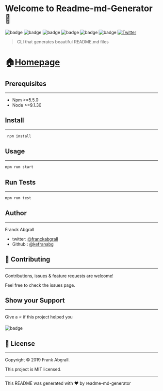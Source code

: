 # Welcome to Readme-md-Generator :wave:

![badge](https://img.shields.io/badge/version-0.5.0-blue)
![badge](https://img.shields.io/badge/npm-%3E%3D5.5.50-blue)
![badge](https://img.shields.io/badge/node-%3E%3D9.3.0-blue)
![badge](https://img.shields.io/badge/ocumentation-yes-brightgreen)
![badge](https://img.shields.io/badge/Maintained-yes-green)
![badge](https://img.shields.io/badge/License-MIT-yellowgreen)
[![Twitter](https://img.shields.io/twitter/url/https/twitter.com/cloudposse.svg?style=social&label=Follow%20%40FrankAbgrall)](https://twitter.com/FrankAbgrall)

> CLI that generates beautiful README.md files


# :house:[Homepage](http://www.traversymedia.com)


## Prerequisites
___
* Npm >=5.5.0
* Node >=9.1.30

## Install
___
```bash
 npm install
```

    
## Usage
___
```bash
npm run start
```




## Run Tests
___
```bash
npm run test
```


## Author
___
Franck Abgrall
* twitter: [@franckabgrall](https://github.com/rahul79990/Assignments)
* Github : [@kefranabg](https://github.com/rahul79990/Assignments)


## :handshake: Contributing
___
Contributions, issues & feature requests are  welcome!

Feel free to check the issues page.

## Show your Support
___
Give a :star: if this project helped you

![badge](https://img.shields.io/badge/-Become%20a%20patron-red)
## :memo: License
___
Copyright :copyright: 2019 Frank Abgrall.

This project is MIT licensed.

___
This README was generated with :heart: by readme-md-generator